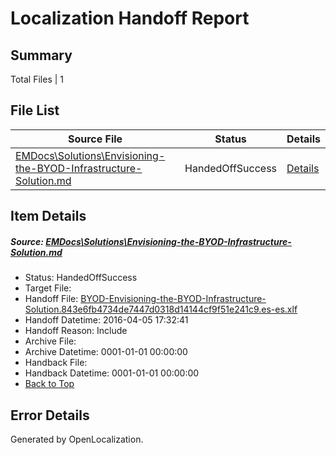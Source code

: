 # <a name='report-top'></a> Localization Handoff Report

## Summary
 Total Files | 1

## File List
 Source File | Status | Details 
 ----------- | ------ | ------- 
 [EMDocs\Solutions\Envisioning-the-BYOD-Infrastructure-Solution.md](https://github.com/Microsoft/EMDocs-pr/blob/a9bf476bab71d9eaeadc7681a980130b82a42c2c/EMDocs/Solutions/Envisioning-the-BYOD-Infrastructure-Solution.md) | HandedOffSuccess | [Details](#351ed4bfc1d19b0d22a9bf755ba518ff3107f45888)

## Item Details
##### <a name='351ed4bfc1d19b0d22a9bf755ba518ff3107f45888'></a> Source: [EMDocs\Solutions\Envisioning-the-BYOD-Infrastructure-Solution.md](https://github.com/Microsoft/EMDocs-pr/blob/a9bf476bab71d9eaeadc7681a980130b82a42c2c/EMDocs/Solutions/Envisioning-the-BYOD-Infrastructure-Solution.md)
* Status: HandedOffSuccess
* Target File: 
* Handoff File: [BYOD-Envisioning-the-BYOD-Infrastructure-Solution.843e6fb4734de7447d0318d14144cf9f51e241c9.es-es.xlf](https://github.com/Microsoft/EM.handoff/blob/82a37d58a5e1d6fdce093ebc1558c1e062858606/ol-handoff/Microsoft/EMDocs-pr.es-es/master/BYOD-Envisioning-the-BYOD-Infrastructure-Solution.843e6fb4734de7447d0318d14144cf9f51e241c9.es-es.xlf)
* Handoff Datetime: 2016-04-05 17:32:41
* Handoff Reason: Include
* Archive File: 
* Archive Datetime: 0001-01-01 00:00:00
* Handback File: 
* Handback Datetime: 0001-01-01 00:00:00
* [Back to Top](#report-top)


## Error Details

Generated by OpenLocalization.
